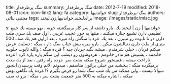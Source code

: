 title: سگ پرطرفدار
summary: سگ پرطرفدار
date: 2012-7-19
modified: 2018-08-01
icon:  icon-link2
lang: fa
category: خواندنیها
slug: سگ-پرطرفدار
authors: مجتبی بنائی
tags: برای‌لبخند,خواندنیها,زن,لبخند
image: /images/static/misc.jpg

s: خواندنیها | زن | لبخند يك  يارو داشته از سر كار برميگشته خونه ، يهو ميبينه يك جمع عظيمي دارن تشييع جنازه ميكنند ،  منتها يه جور عجيب غريبي . اول صف يك سري ملت دارن دو تا تابوت رو ميبرن ،  بعد يك  مَرد با سگش راه ميره ،  بعد ازاون هم يك صف 500 متري از ملت دارن دنبالشون ميكن .  يارو ميره پيش جناب سگ دار ، ميگه :  تسليت عرض ميكنم قربان ، خيلي شرمندم . ميشه بگيد جريان چيه ؟  مَرده ميگه :  والله تابوت جلوييه خانممه ، پشتيش هم مادر خانومم ، هردوشون رو ديشب اين سگم پاره پاره كرد !  مَرده ناراحت ميشه ، همينجور شروع ميكنه پشت سر  مَرده راه رفتن ،  بعد از يك مدت برميگرده ميگه :  ببخشيد من خيلي براتون متاسفم ،  ميدونم الانم وقت پرسيدن اينجور سوالا نيست ،  ولي ممكنه من يك شب سگ شما رو قرض بگيرم ؟!  مَرده يك نگاهي بهش ميكنه ، اشاره ميكنه به 500 متر جمعيت پشت سر ، ميگه : برو ته صف